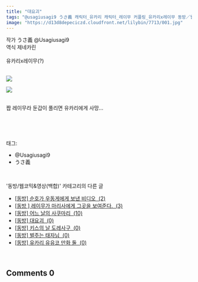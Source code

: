 ```yaml
---
title: "대요괴"
tags: "@usagiusagi9 うさ義 캐릭터_유카리 캐릭터_레이무 커플링_유카리x레이무 동방／웹코믹&영상(백합)"
image: "https://d13d8depeciczd.cloudfront.net/lilybin/7713/001.jpg"
---
```

<div class="article">
<div class="area_view">
<div style="text-align: left;"><p>작가 うさ義 ‏@Usagiusagi9<br/>역식 제네카린<br/><br/>유카리x레이무(?)<br/><br/></p><p style="text-align: left;"><span class="imageblock" style="display: inline-block; width: 100%; height: auto; max-width: 100%;"><span data-lightbox="lightbox" data-url="https://t1.daumcdn.net/cfile/tistory/25559A3657C930712D?original"><img src="{{ site.imgserver12 }}/lilybin/7713/001.jpg"/></span></span></p><p style="text-align: left;"><span class="imageblock" style="display: inline-block; width: 100%; height: auto; max-width: 100%;"><span data-lightbox="lightbox" data-url="https://t1.daumcdn.net/cfile/tistory/2672E33357C930732B?original"><img src="{{ site.imgserver12 }}/lilybin/7713/002.jpg"/></span></span></p><div style="text-align: left;"><br/></div>짭 레이무라 둔갑이 풀리면 유카리에게 사망...<br/></div><p><br/></p>
</div></div><br/>
<div class="tagTrail">
<p>태그: </p>
<ul>
<li>@Usagiusagi9</li>
<li>うさ義</li>
</ul>
</div><br/>
<div class="another">
<p>'동방/웹코믹&amp;영상(백합)' 카테고리의 다른 글</p>
<ul>
<li><a href="/lilybin_7825">
[동방] 순호가 우동게에게 보낸 비디오  (2)
</a></li>
<li><a href="/lilybin_7826">
[동방 ] 레이무가 마리사에게 그곳을 보여준다.  (3)
</a></li>
<li><a href="/lilybin_7789">
[동방] 어느 날의 사쿠마리  (10)
</a></li>
<li><a href="/lilybin_7713">
[동방] 대요괴  (0)
</a></li>
<li><a href="/lilybin_7730">
[동방] 키스의 날 도레사구  (0)
</a></li>
<li><a href="/lilybin_7728">
[동방] 벌주는 태자님  (0)
</a></li>
<li><a href="/lilybin_7729">
[동방] 유카리 유유코 만화 둘  (0)
</a></li>
</ul>
</div><br/>
<div class="comment">
<h2 class="bold">Comments <span id="commentCount7713">0</span></h2>
<div style="clear:both;">
<div id="entry7713Comment" style="display:block">
</div>
</div>
</div><br/>
<br/>
<p id="refer"></p>
<br/>

